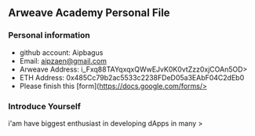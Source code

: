 ## Arweave Academy Personal File

### Personal information

- github account: Aipbagus
- Email: aipzaen@gmail.com
- Arweave Address: i_Fxq88TAYqxqxQWwEJvK0K0vtZzz0xjCOAn5OD>
- ETH Address: 0x485Cc79b2ac5533c2238FDeD05a3EAbF04C2dEb0
- Please finish this [form](https://docs.google.com/forms/>

### Introduce Yourself
 i'am have biggest enthusiast in developing dApps in many >